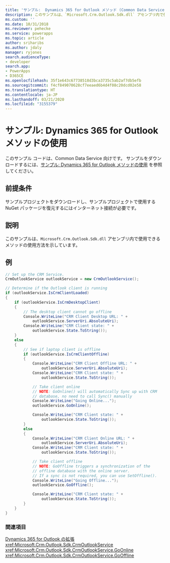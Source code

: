 ```yaml
---
title: 'サンプル:  Dynamics 365 for Outlook メソッド (Common Data Service)  の使用| Microsoft Docs'
description: このサンプルは、`Microsoft.Crm.Outlook.Sdk.dll` アセンブリ内で使用できるメソッドの使用方法を示しています。
ms.custom: ''
ms.date: 10/31/2018
ms.reviewer: pehecke
ms.service: powerapps
ms.topic: article
author: sriharibs
ms.author: jdaly
manager: ryjones
search.audienceType:
- developer
search.app:
- PowerApps
- D365CE
ms.openlocfilehash: 35f1e643c67738518d3bca3735c5ab2af7db5efb
ms.sourcegitcommit: f4cf849070628cf7eeaed6b4d4f08c20dcd02e58
ms.translationtype: HT
ms.contentlocale: ja-JP
ms.lasthandoff: 03/21/2020
ms.locfileid: "3155379"
---
```

# <a name="sample-use-dynamics-365-for-outlook-methods"></a>サンプル: Dynamics 365 for Outlook メソッドの使用

このサンプル コードは、Common Data Service 向けです。 サンプルをダウンロードするには、[サンプル:  Dynamics 365 for Outlook メソッドの使用](https://msdn.microsoft.com/library/gg309513.aspx) を参照してください。

## <a name="prerequisites"></a>前提条件

サンプルプロジェクトをダウンロードし、サンプルプロジェクトで使用する NuGet パッケージを復元するにはインターネット接続が必要です。
  
## <a name="demonstrates"></a>説明  
 このサンプルは、`Microsoft.Crm.Outlook.Sdk.dll` アセンブリ内で使用できるメソッドの使用方法を示しています。  
  
## <a name="example"></a>例  

```csharp
// Set up the CRM Service.  
CrmOutlookService outlookService = new CrmOutlookService();

// Determine if the Outlook client is running
if (outlookService.IsCrmClientLoaded)
{
    if (outlookService.IsCrmDesktopClient)
    {
        // The desktop client cannot go offline
        Console.WriteLine("CRM Client Desktop URL: " +
            outlookService.ServerUri.AbsoluteUri);
        Console.WriteLine("CRM Client state: " +
            outlookService.State.ToString());
    }
    else
    {
        // See if laptop client is offline
        if (outlookService.IsCrmClientOffline)
        {
            Console.WriteLine("CRM Client Offline URL: " +
                outlookService.ServerUri.AbsoluteUri);
            Console.WriteLine("CRM Client state: " +
                outlookService.State.ToString());

            // Take client online
            // NOTE: GoOnline() will automatically Sync up with CRM
            // database, no need to call Sync() manually
            Console.WriteLine("Going Online...");
            outlookService.GoOnline();

            Console.WriteLine("CRM Client state: " +
                outlookService.State.ToString());
        }
        else
        {
            Console.WriteLine("CRM Client Online URL: " +
                outlookService.ServerUri.AbsoluteUri);
            Console.WriteLine("CRM Client state: " +
                outlookService.State.ToString());

            // Take client offline 
            // NOTE: GoOffline triggers a synchronization of the
            // offline database with the online server.
            // If a sync is not required, you can use SetOffline().
            Console.WriteLine("Going Offline...");
            outlookService.GoOffline();

            Console.WriteLine("CRM Client state: " +
                outlookService.State.ToString());
        }
    }
}
```
  
### <a name="see-also"></a>関連項目  

[Dynamics 365 for Outlook の拡張](extend-dynamics-365-outlook.md)<br />
<xref:Microsoft.Crm.Outlook.Sdk.CrmOutlookService><br />
<xref:Microsoft.Crm.Outlook.Sdk.CrmOutlookService.GoOnline><br />
<xref:Microsoft.Crm.Outlook.Sdk.CrmOutlookService.GoOffline>